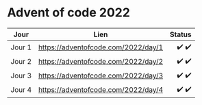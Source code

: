 # Advent of code 2022

| Jour          | Lien                                  | Status | 
| ------------- | :-----------------------------------: | ------------------: |
| Jour 1        |  https://adventofcode.com/2022/day/1  |             ✔️  ✔️ |  
| Jour 2        |  https://adventofcode.com/2022/day/2  |             ✔️  ✔️ |   
| Jour 3        |  https://adventofcode.com/2022/day/3  |             ✔️  ✔️ |  
| Jour 4        |  https://adventofcode.com/2022/day/4  |             ✔️  ✔️ |  